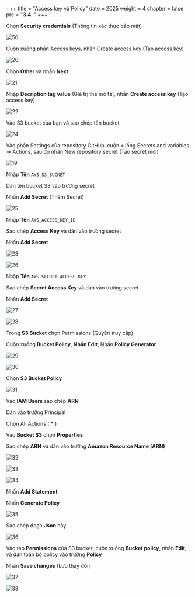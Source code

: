 +++
title = "Access key và Policy"
date = 2025
weight = 4
chapter = false
pre = "<b>3.4. </b>"
+++

Chọn **Security credentials** (Thông tin xác thực bảo mật)

![50](../../../images/2/50.png)

Cuộn xuống phần Access keys, nhấn Create access key (Tạo access key)

![20](../../../images/2/20.png)

Chọn **Other** và nhấn **Next**

![21](../../../images/2/21.png)

Nhập **Decription tag value** (Giá trị thẻ mô tả), nhấn **Create access key** (Tạo access key)

![22](../../../images/2/22.png)

Vào S3 bucket của bạn và sao chép tên bucket

![24](../../../images/2/24.png)

Vào phần Settings của repository GitHub, cuộn xuống Secrets and variables → Actions, sau đó nhấn New repository secret (Tạo secret mới)

![19](../../../images/2/19.png)

Nhập **Tên** `AWS_S3_BUCKET`

Dán tên bucket S3 vào trường secret

Nhấn **Add Secret** (Thêm Secret)

![25](../../../images/2/25.png)

Nhập **Tên** `AWS_ACCESS_KEY_ID`

Sao chép **Access Key** và dán vào trường secret

Nhấn **Add Secret**

![23](../../../images/2/23.png)

![26](../../../images/2/26.png)

Nhập **Tên** `AWS_SECRET_ACCESS_KEY`

Sao chép **Secret Access Key** và dán vào trường secret

Nhấn **Add Secret**

![27](../../../images/2/27.png)

![28](../../../images/2/28.png)

Trong **S3 Bucket** chọn Permissions (Quyền truy cập)

Cuộn xuống **Bucket Policy**, **Nhấn Edit**, Nhấn **Policy Generator**

![29](../../../images/2/29.png)

![30](../../../images/2/30.png)

Chọn **S3 Bucket Policy**

![31](../../../images/2/31.png)

Vào **IAM Users** sao chép **ARN**

Dán vào trường Principal

Chọn All Actions ('*')

Vào **Bucket S3** chọn **Properties**

Sao chép **ARN** và dán vào trường **Amazon Resource Name (ARN)**

![32](../../../images/2/32.png)

![33](../../../images/2/33.png)

![34](../../../images/2/34.png)

Nhấn **Add Statement**

Nhấn **Generate Policy**

![35](../../../images/2/35.png)

Sao chép đoạn **Json** này

![36](../../../images/2/36.png)

Vào tab **Permissions** của S3 bucket, cuộn xuống **Bucket policy**, nhấn **Edit**, và dán toàn bộ policy vào trường **Policy**

Nhấn **Save changes** (Lưu thay đổi)

![37](../../../images/2/37.png)

![38](../../../images/2/38.png)











